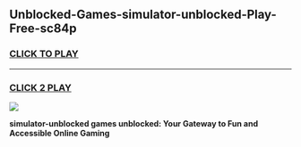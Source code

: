 
## Unblocked-Games-simulator-unblocked-Play-Free-sc84p
<h3>
<a href="https://premium76.site?title=simulator-unblocked&ref=23A">CLICK TO PLAY</a></h3>
<hr>

<h3>
<a href="https://premium76.site?title=simulator-unblocked&ref=23A">CLICK 2 PLAY</a>
  
</h3>

<a href="https://premium76.site?title=simulator-unblocked&ref=23A"><img src="https://clearcache.store/games.png"></a>


**simulator-unblocked games unblocked: Your Gateway to Fun and Accessible Online Gaming**
